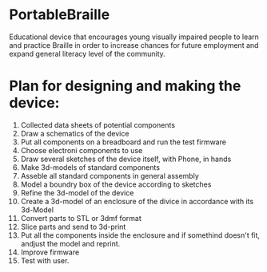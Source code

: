 # PortableBraille
Educational device that encourages young visually impaired people to learn and practice Braille in order to increase chances for future employment and expand general literacy level of the community.

# Plan for designing and making the device:

1. Collected data sheets of potential components
2. Draw a schematics of the device
3. Put all components on a breadboard and run the test firmware
4. Choose electroni components to use
5. Draw several sketches of the device itself, with Phone, in hands
6. Make 3d-models of standard components
7. Asseble all standard components in general assembly
8. Model a boundry box of the device according to sketches
9. Refine the 3d-model of the device
10. Create a 3d-model of an enclosure of the divice in accordance with its 3d-Model
11. Convert parts to STL or 3dmf format
12. Slice parts and send to 3d-print
13. Put all the components inside the enclosure and if somethind doesn't fit, andjust the model and reprint.
14. Improve firmware
15. Test with user.
